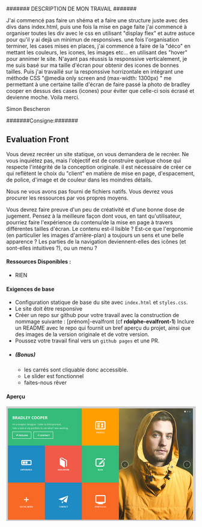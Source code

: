 #######         DESCRIPTION DE MON TRAVAIL        #######


J'ai commencé pas faire un shéma et a faire une structure juste avec des divs dans index.html,
puis une fois la mise en page faite j'ai commencé à organiser toutes les div avec le css en utilisant
"display flex" et autre astuce pour qu'il y ai dejà un minimun de responsives.
une fois l'organisation terminer, les cases mises en places, j'ai commencé a faire de la  "déco" en mettant
les couleurs, les icones, les images etc... en utilisant des "hover" pour annimer le site.
N'ayant pas réussis la responssive verticalement, je me suis basé sur ma taille d'écran pour obtenir des icones de
bonnes tailles. Puis j'ai travaillé sur la responssive horrizontale en intégrant une méthode CSS "@media only screen and (max-width: 1300px) " me permettant à une certaine taille d'écran de faire passé la photo de bradley cooper en dessus des
cases (icones) pour éviter que celle-ci sois écrasé et devienne moche.
Voila merci.

Simon Bescheron

#######Consigne:#######



## Evaluation Front
Vous devez recréer un site statique, on vous demandera de le recréer. Ne vous inquiétez pas, mais l'objectif est de construire quelque chose qui respecte l'intégrité de la conception originale. il est nécessaire de créer ce qui reflètent le choix du "client" en matière de mise en page, d'espacement, de police, d'image et de couleur dans les moindres détails.

Nous ne vous avons pas fourni de fichiers natifs. Vous devrez vous procurer les ressources par vos propres moyens.

Vous devrez faire preuve d'un peu de créativité et d'une bonne dose de jugement. Pensez à la meilleure façon dont vous, en tant qu'utilisateur, pourriez faire l'expérience du contenu/de la mise en page à travers différentes tailles d'écran. Le contenu est-il lisible ? Est-ce que l'ergonomie (en particulier les images d'arrière-plan) a toujours un sens et une belle apparence ? Les parties de la navigation deviennent-elles des icônes (et sont-elles intuitives ?), ou un menu ?

#### Ressources Disponibles :

* RIEN


#### Exigences de base

  * Configuration statique de base du site avec `index.html` et `styles.css`.
  * Le site doit être responsive
  * Créer un repo sur github pour votre travail avec la construction de nommage suivante : [prénom]-evalfront (cf **rdolphe-evalfront-1**)
Inclure un README avec le repo qui fournit un bref aperçu du projet, ainsi que des images de la version originale et de votre version.
  * Poussez votre travail final vers un `github pages` et une PR.
  * ##### (Bonus)
    * les carrés sont cliquable donc accessible.
    * Le slider est fonctionnel
    * faites-nous rêver  

#### Aperçu

![evaluation](evalfront.png)
